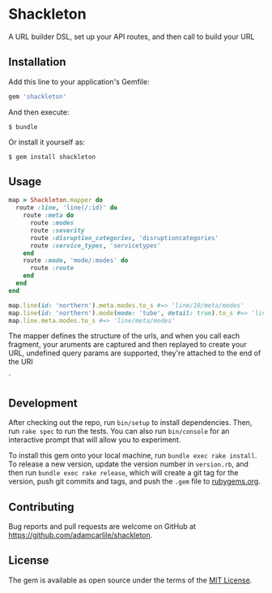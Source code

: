 # Shackleton

A URL builder DSL, set up your API routes, and then call to build your URL

## Installation

Add this line to your application's Gemfile:

```ruby
gem 'shackleton'
```

And then execute:

    $ bundle

Or install it yourself as:

    $ gem install shackleton

## Usage

```ruby
map = Shackleton.mapper do
  route :line, 'line(/:id)' do
    route :meta do
      route :modes
      route :severity
      route :disruption_categories, 'disruptioncategories'
      route :service_types, 'servicetypes'
    end
    route :mode, 'mode/:modes' do
      route :route
    end
  end
end

map.line(id: 'northern').meta.modes.to_s #=> 'line/10/meta/modes'
map.line(id: 'northern').mode(mode: 'tube', detail: true).to_s #=> 'line/10/meta/modes/tube?detail=true'
map.line.meta.modes.to_s #=> 'line/meta/modes'
```

The mapper defines the structure of the urls, and when you call each fragment, your aruments are captured and then replayed to create your URL, undefined query params are supported, they're attached to the end of the URI

`
## Development

After checking out the repo, run `bin/setup` to install dependencies. Then, run `rake spec` to run the tests. You can also run `bin/console` for an interactive prompt that will allow you to experiment.

To install this gem onto your local machine, run `bundle exec rake install`. To release a new version, update the version number in `version.rb`, and then run `bundle exec rake release`, which will create a git tag for the version, push git commits and tags, and push the `.gem` file to [rubygems.org](https://rubygems.org).

## Contributing

Bug reports and pull requests are welcome on GitHub at https://github.com/adamcarlile/shackleton.

## License

The gem is available as open source under the terms of the [MIT License](http://opensource.org/licenses/MIT).
